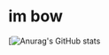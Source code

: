 # im bow
[![Anurag's GitHub stats](https://github-readme-stats-git-masterrstaa-rickstaa.vercel.app/api?username=Y3flamex&&show_icons=true&theme=dark)
